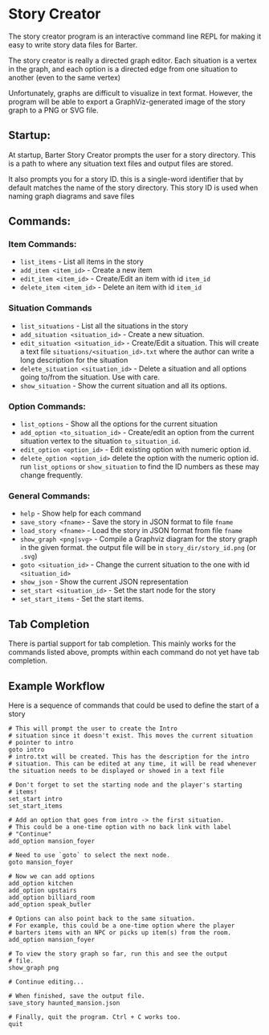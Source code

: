 # Story Creator

The story creator program is an interactive command line REPL
for making it easy to write story data files for Barter.

The story creator is really a directed graph editor. Each situation is a
vertex in the graph, and each option is a directed edge from one situation
to another (even to the same vertex)

Unfortunately, graphs are difficult to visualize in text format. However,
the program will be able to export a GraphViz-generated image of the
story graph to a PNG or SVG file.

## Startup:

At startup, Barter Story Creator prompts the user for a story directory.
This is a path to where any situation text files and output files are
stored.

It also prompts you for a story ID. this is a single-word identifier that
by default matches the name of the story directory. This story ID is used
when naming graph diagrams and save files

## Commands:

### Item Commands:

* `list_items` - List all items in the story
* `add_item <item_id>` - Create a new item
* `edit_item <item_id>` - Create/Edit an item with id `item_id`
* `delete_item <item_id>` - Delete an item with id `item_id`

### Situation Commands

* `list_situations` - List all the situations in the story
* `add_situation <situation_id>` - Create a new situation.
* `edit_situation <situation_id>` - Create/Edit a situation. This will create
    a text file `situations/<situation_id>.txt` where the author can write
    a long description for the situation
* `delete_situation <situation_id>` - Delete a situation and all options
    going to/from the situation. Use with care.
* `show_situation` - Show the current situation and all its options.

### Option Commands:

* `list_options` - Show all the options for the current situation
* `add_option <to_situation_id>` - Create/edit an option from the current
    situation vertex to the situation `to_situation_id`.
* `edit_option <option_id>` - Edit existing option with numeric option id.
* `delete_option <option_id>` delete the option with the numeric option id.
    run `list_options` or `show_situation` to find the ID numbers as these
    may change frequently.

### General Commands:

* `help` - Show help for each command
* `save_story <fname>` - Save the story in JSON format to file `fname`
* `load_story <fname>` - Load the story in JSON format from file `fname`
* `show_graph <png|svg>` - Compile a Graphviz diagram for the story graph in
    the given format. the output file will be in `story_dir/story_id.png`
    (or `.svg`)
* `goto <situation_id>` - Change the current situation to the one with
    id `<situation_id>`
* `show_json` - Show the current JSON representation
* `set_start <situation_id>` - Set the start node for the story
* `set_start_items` - Set the start items.

## Tab Completion

There is partial support for tab completion. This mainly works for the
commands listed above, prompts within each command do not yet have tab
completion.

## Example Workflow

Here is a sequence of commands that could be used to define the
start of a story

```
# This will prompt the user to create the Intro
# situation since it doesn't exist. This moves the current situation
# pointer to intro
goto intro
# intro.txt will be created. This has the description for the intro
# situation. This can be edited at any time, it will be read whenever
the situation needs to be displayed or showed in a text file

# Don't forget to set the starting node and the player's starting
# items!
set_start intro
set_start_items

# Add an option that goes from intro -> the first situation.
# This could be a one-time option with no back link with label
# "Continue"
add_option mansion_foyer

# Need to use `goto` to select the next node.
goto mansion_foyer

# Now we can add options
add_option kitchen
add_option upstairs
add_option billiard_room
add_option speak_butler

# Options can also point back to the same situation.
# For example, this could be a one-time option where the player
# barters items with an NPC or picks up item(s) from the room. 
add_option mansion_foyer

# To view the story graph so far, run this and see the output
# file.
show_graph png

# Continue editing...

# When finished, save the output file.
save_story haunted_mansion.json

# Finally, quit the program. Ctrl + C works too.
quit
```
